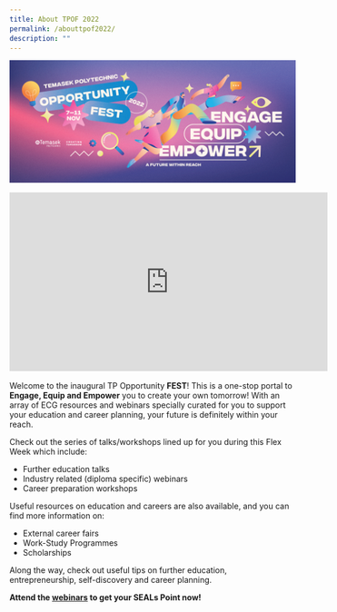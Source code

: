 ```yaml
---
title: About TPOF 2022
permalink: /abouttpof2022/
description: ""
---
```

![](/images/Asset/TPOF2022_2.jpg)

<div class="bp-youtube">
	
<iframe width="560" height="315" src="https://www.youtube.com/embed/9e4Mtzd8a9A" title="YouTube video player" frameborder="0" allow="accelerometer; autoplay; clipboard-write; encrypted-media; gyroscope; picture-in-picture" allowfullscreen></iframe>
	
</div>

Welcome to the inaugural TP Opportunity **FEST**! This is a one-stop portal to **Engage, Equip and Empower** you to create your own tomorrow! With an array of ECG resources and webinars specially curated for you to support your education and career planning, your future is definitely within your reach.

Check out the series of talks/workshops lined up for you during this Flex Week which include:

- Further education talks
- Industry related (diploma specific) webinars
- Career preparation workshops

Useful resources on education and careers are also available, and you can find more information on:

- External career fairs
- Work-Study Programmes
- Scholarships

Along the way, check out useful tips on further education, entrepreneurship, self-discovery and career planning. 

**Attend the [webinars](/TPOF2022WebinarSchedule/) to get your SEALs Point now!**